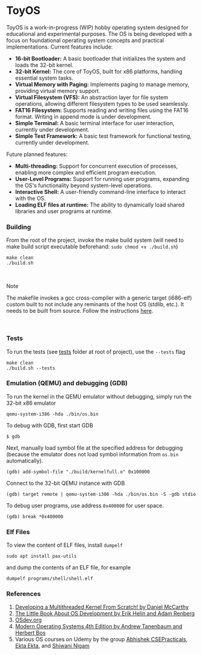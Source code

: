 # ToyOS

ToyOS is a work-in-progress (WIP) hobby operating system designed for educational and experimental purposes. The OS is being developed with a focus on foundational operating system concepts and practical implementations. Current features include:

- **16-bit Bootloader:** A basic bootloader that initializes the system and loads the 32-bit kernel.
- **32-bit Kernel:** The core of ToyOS, built for x86 platforms, handling essential system tasks.
- **Virtual Memory with Paging:** Implements paging to manage memory, providing virtual memory support.
- **Virtual Filesystem (VFS):** An abstraction layer for file system operations, allowing different filesystem types to be used seamlessly.
- **FAT16 Filesystem:** Supports reading and writing files using the FAT16 format. Writing in append mode is under development.
- **Simple Terminal:** A basic terminal interface for user interaction, currently under development.
- **Simple Test Framework:** A basic test framework for functional testing, currently under development.

Future planned features:

- **Multi-threading:** Support for concurrent execution of processes, enabling more complex and efficient program execution.
- **User-Level Programs:** Support for running user programs, expanding the OS's functionality beyond system-level operations.
- **Interactive Shell:** A user-friendly command-line interface to interact with the OS.
- **Loading ELF files at runtime:** The ability to dynamically load shared libraries and user programs at runtime.

### Building

From the root of the project, invoke the make build system (will need to make build script executable beforehand: `sudo chmod +x ./build.sh`)

```shell
make clean
./build.sh
```

<br />

> [!NOTE]
> The makefile invokes a gcc cross-compiler with a generic target (i686-elf) custom built to not include any reminants of the host OS (stdlib, etc.). It needs to be built from source. Follow the instructions [here](https://osdev.org/GCC_Cross-Compiler).

<br />

### Tests

To run the tests (see [tests](https://github.com/markCwatson/toyos/tree/main/tests) folder at root of project), use the `--tests` flag

```shell
make clean
./build.sh --tests
```

### Emulation (QEMU) and debugging (GDB)

To run the kernel in the QEMU emulator without debugging, simply run the 32-bit x86 emulator

```shell
qemu-system-i386 -hda ./bin/os.bin
```

To debug with GDB, first start GDB

```shell
$ gdb
```

Next, manually load symbol file at the specified address for debugging (because the emulator does not load symbol information from `os.bin` automatically).

```shell
(gdb) add-symbol-file "./build/kernelfull.o" 0x100000
```

Connect to the 32-bit QEMU instance with GDB

```shell
(gdb) target remote | qemu-system-i386 -hda ./bin/os.bin -S -gdb stdio
```

To debug user programs, use address `0x400000` for user space.

```shell
(gdb) break *0x400000
```

### Elf Files

To view the content of ELF files, install `dumpelf`

```shell
sudo apt install pax-utils
```

and dump the contents of an ELF file, for example

```shell
dumpelf programs/shell/shell.elf
```

### References

1. [Developing a Multithreaded Kernel From Scratch! by Daniel McCarthy](https://www.udemy.com/course/developing-a-multithreaded-kernel-from-scratch)
2. [The Little Book About OS Development by Erik Helin and Adam Renberg](https://littleosbook.github.io/)
3. [OSdev.org](https://wiki.osdev.org/Expanded_Main_Page)
4. [Modern Operating Systems 4th Edition by Andrew Tanenbaum and Herbert Bos](https://csc-knu.github.io/sys-prog/books/Andrew%20S.%20Tanenbaum%20-%20Modern%20Operating%20Systems.pdf)
5. Various OS courses on Udemy by the group [Abhishek CSEPracticals](https://www.udemy.com/user/abhishek-sagar-8/), [Ekta Ekta](https://www.udemy.com/user/ekta-272/), and [Shiwani Nigam](https://www.udemy.com/user/shivani-nigam-2/)
